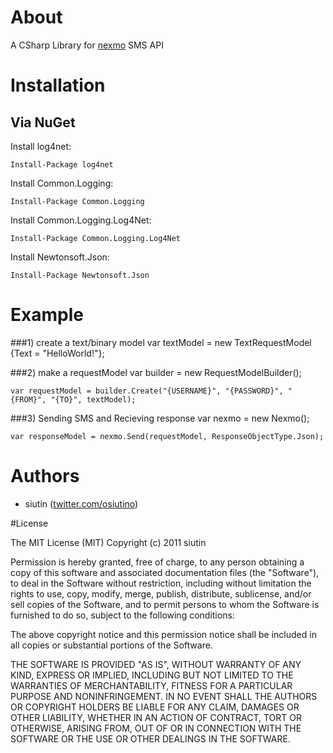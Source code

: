 # About

A CSharp Library for [nexmo](http://nexmo.com/) SMS API

# Installation

## Via NuGet

Install log4net:

	Install-Package log4net
Install Common.Logging:

	Install-Package Common.Logging
Install Common.Logging.Log4Net:

	Install-Package Common.Logging.Log4Net
Install Newtonsoft.Json:

	Install-Package Newtonsoft.Json

# Example

###1) create a text/binary model
	var textModel = new TextRequestModel {Text = "HelloWorld!"};

###2) make a requestModel 
	var builder = new RequestModelBuilder();
	
	var requestModel = builder.Create("{USERNAME}", "{PASSWORD}", "{FROM}", "{TO}", textModel);

###3)  Sending SMS and Recieving response
	var nexmo = new Nexmo();
	
	var responseModel = nexmo.Send(requestModel, ResponseObjectType.Json);

# Authors

* siutin ([twitter.com/osiutino](http://twitter.com/osiutino))	

#License


The MIT License (MIT)
Copyright (c) 2011 siutin

Permission is hereby granted, free of charge, to any person obtaining a copy of this software and associated documentation files (the "Software"), to deal in the Software without restriction, including without limitation the rights to use, copy, modify, merge, publish, distribute, sublicense, and/or sell copies of the Software, and to permit persons to whom the Software is furnished to do so, subject to the following conditions:

The above copyright notice and this permission notice shall be included in all copies or substantial portions of the Software.

THE SOFTWARE IS PROVIDED "AS IS", WITHOUT WARRANTY OF ANY KIND, EXPRESS OR IMPLIED, INCLUDING BUT NOT LIMITED TO THE WARRANTIES OF MERCHANTABILITY, FITNESS FOR A PARTICULAR PURPOSE AND NONINFRINGEMENT. IN NO EVENT SHALL THE AUTHORS OR COPYRIGHT HOLDERS BE LIABLE FOR ANY CLAIM, DAMAGES OR OTHER LIABILITY, WHETHER IN AN ACTION OF CONTRACT, TORT OR OTHERWISE, ARISING FROM, OUT OF OR IN CONNECTION WITH THE SOFTWARE OR THE USE OR OTHER DEALINGS IN THE SOFTWARE.	